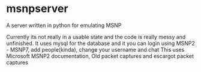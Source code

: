 # msnpserver
A server written in python for emulating MSNP

Currently its not really in a usable state and the code is really messy and unfinished.
It uses mysql for the database and it you can login using MSNP2 - MSNP7, add people(kinda), change your username and chat
This uses Microsoft MSNP2 documentation, Old packet captures and escargot packet captures
